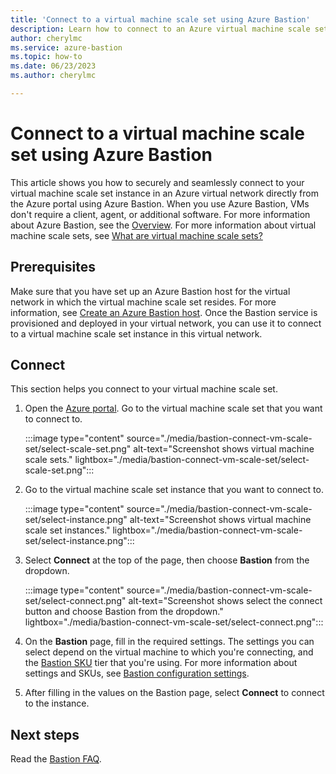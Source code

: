 ```yaml
---
title: 'Connect to a virtual machine scale set using Azure Bastion'
description: Learn how to connect to an Azure virtual machine scale set using Azure Bastion.
author: cherylmc
ms.service: azure-bastion
ms.topic: how-to
ms.date: 06/23/2023
ms.author: cherylmc

---
```


# Connect to a virtual machine scale set using Azure Bastion

This article shows you how to securely and seamlessly connect to your virtual machine scale set instance in an Azure virtual network directly from the Azure portal using Azure Bastion. When you use Azure Bastion, VMs don't require a client, agent, or additional software. For more information about Azure Bastion, see the [Overview](bastion-overview.md). For more information about virtual machine scale sets, see [What are virtual machine scale sets?](../virtual-machine-scale-sets/overview.md)

## Prerequisites

Make sure that you have set up an Azure Bastion host for the virtual network in which the virtual machine scale set resides. For more information, see [Create an Azure Bastion host](tutorial-create-host-portal.md). Once the Bastion service is provisioned and deployed in your virtual network, you can use it to connect to a virtual machine scale set instance in this virtual network.

## <a name="rdp"></a>Connect

This section helps you connect to your virtual machine scale set.

1. Open the [Azure portal](https://portal.azure.com). Go to the virtual machine scale set that you want to connect to.

   :::image type="content" source="./media/bastion-connect-vm-scale-set/select-scale-set.png" alt-text="Screenshot shows virtual machine scale sets." lightbox="./media/bastion-connect-vm-scale-set/select-scale-set.png":::

1. Go to the virtual machine scale set instance that you want to connect to.

   :::image type="content" source="./media/bastion-connect-vm-scale-set/select-instance.png" alt-text="Screenshot shows virtual machine scale set instances." lightbox="./media/bastion-connect-vm-scale-set/select-instance.png":::

1. Select **Connect** at the top of the page, then choose **Bastion** from the dropdown.

   :::image type="content" source="./media/bastion-connect-vm-scale-set/select-connect.png" alt-text="Screenshot shows select the connect button and choose Bastion from the dropdown." lightbox="./media/bastion-connect-vm-scale-set/select-connect.png":::

1. On the **Bastion** page, fill in the required settings. The settings you can select depend on the virtual machine to which you're connecting, and the [Bastion SKU](configuration-settings.md#skus) tier that you're using. For more information about settings and SKUs, see [Bastion configuration settings](configuration-settings.md).

1. After filling in the values on the Bastion page, select **Connect** to connect to the instance.

## Next steps

Read the [Bastion FAQ](bastion-faq.md).
